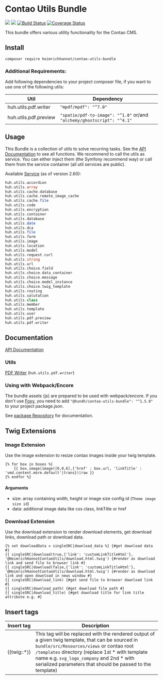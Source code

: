 # Contao Utils Bundle

[![](https://img.shields.io/packagist/v/heimrichhannot/contao-utils-bundle.svg)](https://packagist.org/packages/heimrichhannot/contao-utils-bundle)
[![](https://img.shields.io/packagist/dt/heimrichhannot/contao-utils-bundle.svg)](https://packagist.org/packages/heimrichhannot/contao-utils-bundle)
[![Build Status](https://travis-ci.org/heimrichhannot/contao-utils-bundle.svg?branch=master)](https://travis-ci.org/heimrichhannot/contao-utils-bundle)
[![Coverage Status](https://coveralls.io/repos/github/heimrichhannot/contao-utils-bundle/badge.svg?branch=master)](https://coveralls.io/github/heimrichhannot/contao-utils-bundle?branch=master)

This bundle offers various utility functionality for the Contao CMS.


## Install 

```
composer require heimrichhannot/contao-utils-bundle
```

### Additional Requirements: 

Add following dependencies to your project composer file, if you want to use one of the following utils:

Util                  | Dependency
----------------------|-----------
huh.utils.pdf.writer  | `"mpdf/mpdf": "^7.0"`
huh.utils.pdf.preview | `"spatie/pdf-to-image": "^1.8"` or/and `"alchemy/ghostscript": "^4.1"`


## Usage

This Bundle is a collection of utils to solve recurring tasks. See the [API Documentation](https://heimrichhannot.github.io/contao-utils-bundle/) to see all functions. 
We recommend to call the utils as service. You can either inject them (the Symfony recommend way) or call them from the service container (all util services are public).

Available [Service](src/Resources/config/services.yml) (as of version 2.60):

```php
huh.utils.accordion
huh.utils.array
huh.utils.cache.database
huh.utils.cache.remote_image_cache
huh.utils.cache.file
huh.utils.code
huh.utils.encryption
huh.utils.container
huh.utils.database
huh.utils.date
huh.utils.dca
huh.utils.file
huh.utils.form
huh.utils.image
huh.utils.location
huh.utils.model
huh.utils.request.curl
huh.utils.string
huh.utils.url
huh.utils.choice.field
huh.utils.choice.data_container
huh.utils.choice.message
huh.utils.choice.model_instance
huh.utils.choice.twig_template
huh.utils.routing
huh.utils.salutation
huh.utils.class
huh.utils.member
huh.utils.template
huh.utils.user
huh.utils.pdf.preview
huh.utils.pdf.writer
```

## Documentation

[API Documentation](https://heimrichhannot.github.io/contao-utils-bundle/)

### Utils 

[PDF Writer](docs/utils/pdf/pdf_writer.md) (`huh.utils.pdf.writer`)

### Using with Webpack/Encore

The bundle assets (js) are prepared to be used with webpack/encore. If you don't use [Foxy](https://github.com/fxpio/foxy), you need to add `"@hundh/contao-utils-bundle": "^1.5.0"` to your project package.json. 

See [package Repository](https://github.com/heimrichhannot-contao-components/contao-utils-bundle) for documentation.

## Twig Extensions

### Image Extension

Use the image extension to resize contao images inside your twig template. 

```
{% for box in boxes %}
    {{ box.image|image([0,0,6],{'href' : box.url, 'linkTitle' : 'vmd.content.more.default'|trans})|raw }}
{% endfor %}
```

#### Arguments
- size: array containing width, height or image size config id (`Theme image size id`)
- data: additional image data like css class, linkTitle or href

### Download Extension

Use the download extension to render download elements, get download links, download path or download data.

```
{% set downloadData = singleSRC|download_data %} {#get download data #}
{{ singleSRC|download(true,{'link': 'customLinkTitleHtml'}, '@HeimrichHannotContaoUtils/download.html.twig') {#render as download link and send file to browser link #}
{{ singleSRC|download(false,{'link': 'customLinkTitleHtml'}, '@HeimrichHannotContaoUtils/download.html.twig') {#render as download link and open download in news window #}
{{ singleSRC|download_link) {#get send file to browser download link #}
{{ singleSRC|download_path) {#get download file path #}
{{ singleSRC|download_title) {#get download title for link title attribute e.g. #}
```

## Insert tags

| Insert tag  | Description  |
|---|---|
| {{twig::*}}  | This tag will be replaced with the rendered output of a given twig template, that can be sourced in `bundle/src/Resources/views` or contao root `/templates` directory (replace 1st * with template name e.g. `svg_logo_company` and 2nd * with serialized parameters that should be passed to the template) |
